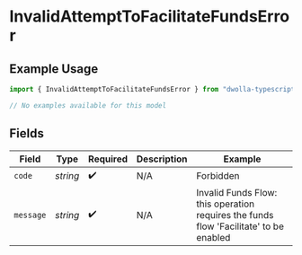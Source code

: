 # InvalidAttemptToFacilitateFundsError

## Example Usage

```typescript
import { InvalidAttemptToFacilitateFundsError } from "dwolla-typescript/models/errors";

// No examples available for this model
```

## Fields

| Field                                                                                 | Type                                                                                  | Required                                                                              | Description                                                                           | Example                                                                               |
| ------------------------------------------------------------------------------------- | ------------------------------------------------------------------------------------- | ------------------------------------------------------------------------------------- | ------------------------------------------------------------------------------------- | ------------------------------------------------------------------------------------- |
| `code`                                                                                | *string*                                                                              | :heavy_check_mark:                                                                    | N/A                                                                                   | Forbidden                                                                             |
| `message`                                                                             | *string*                                                                              | :heavy_check_mark:                                                                    | N/A                                                                                   | Invalid Funds Flow: this operation requires the funds flow 'Facilitate' to be enabled |